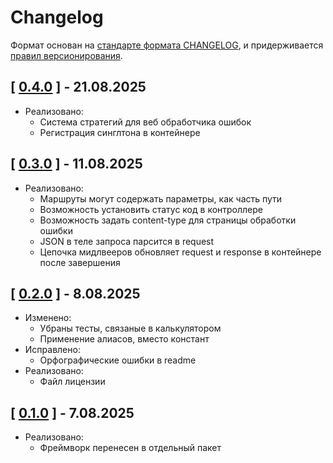 # Changelog

Формат основан на [стандарте формата CHANGELOG](https://keepachangelog.com/en/1.0.0/),
и придерживается [правил версионирования](https://semver.org/spec/v2.0.0.html).

## [ [0.4.0](https://github.com/Monoelf/Framework/tree/0.4.0) ] - 21.08.2025

- Реализовано:
  - Система стратегий для веб обработчика ошибок
  - Регистрация синглтона в контейнере

## [ [0.3.0](https://github.com/Monoelf/Framework/tree/0.3.0) ] - 11.08.2025

- Реализовано:
  - Маршруты могут содержать параметры, как часть пути
  - Возможность установить статус код в контроллере
  - Возможность задать content-type для страницы обработки ошибки
  - JSON в теле запроса парсится в request
  - Цепочка мидлвееров обновляет request и response в контейнере после завершения

## [ [0.2.0](https://github.com/Monoelf/Framework/tree/0.2.0) ] - 8.08.2025

- Изменено:
    - Убраны тесты, связаные в калькулятором
    - Применение алиасов, вместо констант
- Исправлено:
    - Орфографические ошибки в readme
- Реализовано:
    - Файл лицензии

## [ [0.1.0](https://github.com/Monoelf/Framework/tree/0.1.0) ] - 7.08.2025

- Реализовано:
    - Фреймворк перенесен в отдельный пакет
